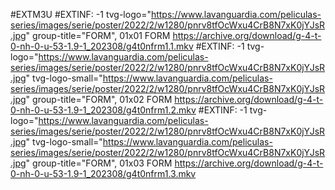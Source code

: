 #EXTM3U 
#EXTINF: -1 tvg-logo="https://www.lavanguardia.com/peliculas-series/images/serie/poster/2022/2/w1280/pnrv8tfOcWxu4CrB8N7xK0jYJsR.jpg" group-title="FORM", 01x01 FORM
https://archive.org/download/g-4-t-0-nh-0-u-53-1.9-1_202308/g4t0nfrm1.1.mkv
#EXTINF: -1 tvg-logo="https://www.lavanguardia.com/peliculas-series/images/serie/poster/2022/2/w1280/pnrv8tfOcWxu4CrB8N7xK0jYJsR.jpg" tvg-logo-small="https://www.lavanguardia.com/peliculas-series/images/serie/poster/2022/2/w1280/pnrv8tfOcWxu4CrB8N7xK0jYJsR.jpg" group-title="FORM", 01x02 FORM
https://archive.org/download/g-4-t-0-nh-0-u-53-1.9-1_202308/g4t0nfrm1.2.mkv
#EXTINF: -1 tvg-logo="https://www.lavanguardia.com/peliculas-series/images/serie/poster/2022/2/w1280/pnrv8tfOcWxu4CrB8N7xK0jYJsR.jpg" tvg-logo-small="https://www.lavanguardia.com/peliculas-series/images/serie/poster/2022/2/w1280/pnrv8tfOcWxu4CrB8N7xK0jYJsR.jpg" group-title="FORM", 01x03 FORM
https://archive.org/download/g-4-t-0-nh-0-u-53-1.9-1_202308/g4t0nfrm1.3.mkv
